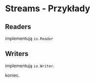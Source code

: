 # Streams - Przykłady

## Readers

implementują `io.Reader`

## Writers

implementują `io.Writer`.

koniec.

